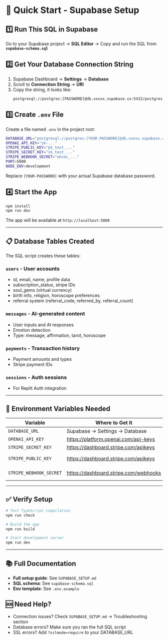 # 🚀 Quick Start - Supabase Setup

## 1️⃣ Run This SQL in Supabase

Go to your Supabase project → **SQL Editor** → Copy and run the SQL from **`supabase-schema.sql`**

## 2️⃣ Get Your Database Connection String

1. Supabase Dashboard → **Settings** → **Database**
2. Scroll to **Connection String** → **URI**
3. Copy the string, it looks like:
   ```
   postgresql://postgres:[PASSWORD]@db.xxxxx.supabase.co:5432/postgres
   ```

## 3️⃣ Create `.env` File

Create a file named `.env` in the project root:

```bash
DATABASE_URL="postgresql://postgres:[YOUR-PASSWORD]@db.xxxxx.supabase.co:5432/postgres"
OPENAI_API_KEY="sk-..."
STRIPE_PUBLIC_KEY="pk_test_..."
STRIPE_SECRET_KEY="sk_test_..."
STRIPE_WEBHOOK_SECRET="whsec_..."
PORT=5000
NODE_ENV=development
```

Replace `[YOUR-PASSWORD]` with your actual Supabase database password.

## 4️⃣ Start the App

```bash
npm install
npm run dev
```

The app will be available at `http://localhost:5000`

---

## 📋 Database Tables Created

The SQL script creates these tables:

### `users` - User accounts
- id, email, name, profile data
- subscription_status, stripe IDs
- soul_gems (virtual currency)
- birth info, religion, horoscope preferences
- referral system (referral_code, referred_by, referral_count)

### `messages` - AI-generated content
- User inputs and AI responses
- Emotion detection
- Type: message, affirmation, tarot, horoscope

### `payments` - Transaction history
- Payment amounts and types
- Stripe payment IDs

### `sessions` - Auth sessions
- For Replit Auth integration

---

## 🔐 Environment Variables Needed

| Variable | Where to Get It | Required? |
|----------|----------------|-----------|
| `DATABASE_URL` | Supabase → Settings → Database | ✅ Yes |
| `OPENAI_API_KEY` | https://platform.openai.com/api-keys | ✅ Yes |
| `STRIPE_SECRET_KEY` | https://dashboard.stripe.com/apikeys | ✅ Yes |
| `STRIPE_PUBLIC_KEY` | https://dashboard.stripe.com/apikeys | ✅ Yes (client) |
| `STRIPE_WEBHOOK_SECRET` | https://dashboard.stripe.com/webhooks | ⚠️ For payments |

---

## ✅ Verify Setup

```bash
# Test TypeScript compilation
npm run check

# Build the app
npm run build

# Start development server
npm run dev
```

---

## 📚 Full Documentation

- **Full setup guide**: See `SUPABASE_SETUP.md`
- **SQL schema**: See `supabase-schema.sql`
- **Env template**: See `.env.example`

## 🆘 Need Help?

- Connection issues? Check `SUPABASE_SETUP.md` → Troubleshooting section
- Database errors? Make sure you ran the full SQL script
- SSL errors? Add `?sslmode=require` to your DATABASE_URL
